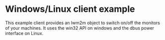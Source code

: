 # Windows/Linux client example
This example client provides an lwm2m object to switch on/off the
monitors of your machines. It uses the win32 API on windows and
the dbus power interface on Linux.
